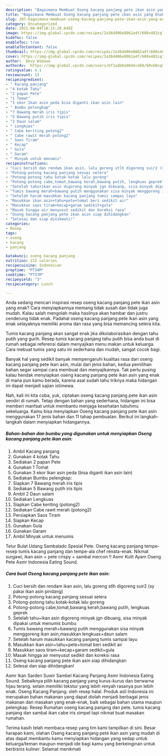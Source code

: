 ```yaml
---
description: "Bagaimana Membuat Oseng kacang panjang pete ikan asin yang Enak"
title: "Bagaimana Membuat Oseng kacang panjang pete ikan asin yang Enak"
slug: 207-bagaimana-membuat-oseng-kacang-panjang-pete-ikan-asin-yang-enak
category: Uncategorized
date: 2021-08-04T18:15:20.649Z
image: https://img-global.cpcdn.com/recipes/2a36d406e8062a4f/680x482cq70/oseng-kacang-panjang-pete-ikan-asin-foto-resep-utama.jpg
hideToc: false
enableToc: true
enableTocContent: false
thumbnail: https://img-global.cpcdn.com/recipes/2a36d406e8062a4f/680x482cq70/oseng-kacang-panjang-pete-ikan-asin-foto-resep-utama.jpg
cover: https://img-global.cpcdn.com/recipes/2a36d406e8062a4f/680x482cq70/oseng-kacang-panjang-pete-ikan-asin-foto-resep-utama.jpg
author:  Devy Wibowo
authorAv:  https://img-global.cpcdn.com/users/bf1adb8a9844ce68/60x60cq50/avatar.jpg
ratingvalue: 4.1
reviewcount: 15
recipeingredient:
- " Kacang panjang"
- "4 kotak Tahu"
- "2 papan Pete"
- "1 Tomat"
- "3 ekor Ikan asin peda bisa diganti ikan asin lain"
- " Bumbu pelengkap"
- "7 Bawang merah iris tipis"
- "5 Bawang putih iris tipis"
- "2 Daun salam"
- " Lengkuas"
- " Cabe keriting potong2"
- " Cabe rawit merah potong2"
- " Saos Tiram"
- " Kecap"
- " Gula"
- " Garam"
- " Minyak untuk menumis"
recipeinstructions:
- "Cuci bersih dan rendam ikan asin, lalu goreng stlh digoreng suir2 (sy pakai ikan asin pindang)"
- "Potong-potong kacang panjang sesuai selera"
- "Potong-potong tahu kotak-kotak lalu goreng"
- "Potong-potong cabe,tomat,bawang kerah,bawang putih, lengkuas geprek"
- "Setelah tahu+ikan asin digoreng minyak jgn dibuang, sisa minyak dipakai untuk menumis bumbu"
- "Tumis bawang merah+bawang putih menggunakan sisa minyak menggoreng ikan asin,masukkan lengkuas+daun salam"
- "Setelah harum masukkan kacang panjang tumis sampai layu"
- "Masukkan ikan asin+tahu+pete+tomat beri sedikit air"
- "Masukkan saos tiram+kecap+garam sedikit+gula"
- "Masak hingga air menyusut sedikit dan koreksi rasa"
- "Oseng kacang panjang pete ikan asin siap dihidangkan"
- "Selesai dan siap dinikmati!"
categories:
- Resep
tags:
- oseng
- kacang
- panjang

katakunci: oseng kacang panjang 
nutrition: 215 calories
recipecuisine: Indonesian
preptime: "PT34M"
cooktime: "PT37M"
recipeyield: "3"
recipecategory: Lunch

---
```



Anda sedang mencari inspirasi resep oseng kacang panjang pete ikan asin yang enak? Cara menyiapkannya memang tidak susah dan tidak juga mudah. Kalau salah mengolah maka hasilnya akan hambar dan justru cenderung tidak enak. Padahal oseng kacang panjang pete ikan asin yang enak selayaknya memiliki aroma dan rasa yang bisa memancing selera kita.


Tumis kacang panjang akan sangat enak jika dikolaborasikan dengan tahu putih yang gurih. Resep tumis kacang panjang tahu putih bisa anda buat di rumah sebagai referensi dalam menyajikan menu makan untuk keluarga. Cara mebuat tumis yang satu ini sederhana dan mudah, sangat cocok bagi.

Banyak hal yang sedikit banyak mempengaruhi kualitas rasa dari oseng kacang panjang pete ikan asin, mulai dari jenis bahan, kedua pemilihan bahan segar sampai cara membuat dan menyajikannya. Tak perlu pusing kalau hendak menyiapkan oseng kacang panjang pete ikan asin yang enak di mana pun kamu berada, karena asal sudah tahu triknya maka hidangan ini dapat menjadi sajian istimewa.


Nah, kali ini kita coba, yuk, ciptakan oseng kacang panjang pete ikan asin sendiri di rumah. Tetap dengan bahan yang sederhana, hidangan ini bisa memberi manfaat untuk membantu menjaga kesehatan tubuhmu sekeluarga. Kamu bisa menyiapkan Oseng kacang panjang pete ikan asin menggunakan 17 jenis bahan dan 11 tahap pembuatan. Berikut ini langkah-langkah dalam menyiapkan hidangannya.

<!--inarticleads1-->

##### Bahan-bahan dan bumbu yang digunakan untuk menyiapkan Oseng kacang panjang pete ikan asin:

1. Ambil  Kacang panjang
1. Gunakan 4 kotak Tahu
1. Sediakan 2 papan Pete
1. Gunakan 1 Tomat
1. Gunakan 3 ekor Ikan asin peda (bisa diganti ikan asin lain)
1. Sediakan  Bumbu pelengkap:
1. Siapkan 7 Bawang merah iris tipis
1. Sediakan 5 Bawang putih iris tipis
1. Ambil 2 Daun salam
1. Sediakan  Lengkuas
1. Siapkan  Cabe keriting (potong2)
1. Sediakan  Cabe rawit merah (potong2)
1. Persiapkan  Saos Tiram
1. Siapkan  Kecap
1. Gunakan  Gula
1. Gunakan  Garam
1. Ambil  Minyak untuk menumis


Telur Bulat Udang Sambalado Spesial Pete. Oseng kacang panjang tempe-resep tumis kacang panjang dan tempe-ala chef renata-enak. Nikmat surgawi, ikan asin + pete crispy + sambal mercon !! Asmr Kulit Ayam Oseng Pete Asmr Indonesia Eating Sound. 

<!--inarticleads2-->

##### Cara buat Oseng kacang panjang pete ikan asin:

1. Cuci bersih dan rendam ikan asin, lalu goreng stlh digoreng suir2 (sy pakai ikan asin pindang)
1. Potong-potong kacang panjang sesuai selera
1. Potong-potong tahu kotak-kotak lalu goreng
1. Potong-potong cabe,tomat,bawang kerah,bawang putih, lengkuas geprek
1. Setelah tahu+ikan asin digoreng minyak jgn dibuang, sisa minyak dipakai untuk menumis bumbu
1. Tumis bawang merah+bawang putih menggunakan sisa minyak menggoreng ikan asin,masukkan lengkuas+daun salam
1. Setelah harum masukkan kacang panjang tumis sampai layu
1. Masukkan ikan asin+tahu+pete+tomat beri sedikit air
1. Masukkan saos tiram+kecap+garam sedikit+gula
1. Masak hingga air menyusut sedikit dan koreksi rasa
1. Oseng kacang panjang pete ikan asin siap dihidangkan
1. Selesai dan siap dihidangkan!

Asmr Ikan Sarden Suwir Sambel Kacang Panjang Asmr Indonesia Eating Sound. Sebaiknya pilih kacang panjang yang kurus-kurus dan berwarna hijau terang. selain memiliki tekstur yang lebih renyah rasanya pun lebih enak. Oseng Kacang Panjang. oleh resep halal. Produk asli Indonesia ini merupakan bahan makanan yang dapat diolah menjadi berbagai jenis makanan dan masakan yang enak-enak, baik sebagai bahan utama maupun pelengkap. Resep Rumahan oseng kacang panjang dan pete. tumis kacang panjang dan sambal ikan cabe iris simpel tapi nikmat buat masakan rumahan. 

Terima kasih telah membaca resep yang tim kami tampilkan di sini. Besar harapan kami, olahan Oseng kacang panjang pete ikan asin yang mudah di atas dapat membantu kamu menyiapkan hidangan yang sedap untuk keluarga/teman maupun menjadi ide bagi kamu yang berkeinginan untuk berbisnis kuliner. Selamat menikmati

